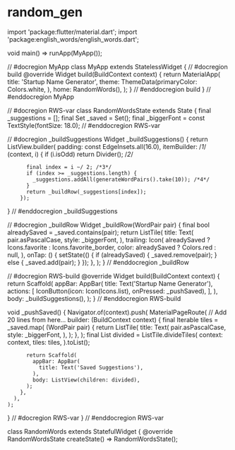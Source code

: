 # random_gen
import 'package:flutter/material.dart';
import 'package:english_words/english_words.dart';

void main() => runApp(MyApp());

// #docregion MyApp
class MyApp extends StatelessWidget {
  // #docregion build
  @override
  Widget build(BuildContext context) {
    return MaterialApp(
      title: 'Startup Name Generator',
      theme: ThemeData(primaryColor: Colors.white,
      ),
      home: RandomWords(),
    );
  }
// #enddocregion build
}
// #enddocregion MyApp

// #docregion RWS-var
class RandomWordsState extends State<RandomWords> {
  final _suggestions = <WordPair>[];
  final Set<WordPair> _saved = Set<WordPair>();
  final _biggerFont = const TextStyle(fontSize: 18.0);
  // #enddocregion RWS-var

  // #docregion _buildSuggestions
  Widget _buildSuggestions() {
    return ListView.builder(
        padding: const EdgeInsets.all(16.0),
        itemBuilder: /*1*/ (context, i) {
          if (i.isOdd) return Divider(); /*2*/

          final index = i ~/ 2; /*3*/
          if (index >= _suggestions.length) {
            _suggestions.addAll(generateWordPairs().take(10)); /*4*/
          }
          return _buildRow(_suggestions[index]);
        });
  }
  // #enddocregion _buildSuggestions

  // #docregion _buildRow
  Widget _buildRow(WordPair pair) {
    final bool alreadySaved = _saved.contains(pair);
    return ListTile(
      title: Text(
        pair.asPascalCase,
        style: _biggerFont,
      ),
      trailing: Icon(
        alreadySaved ? Icons.favorite : Icons.favorite_border,
        color: alreadySaved ? Colors.red : null,
      ),
      onTap: () {
        setState(() {
          if (alreadySaved) {
            _saved.remove(pair);
          } else {
            _saved.add(pair);
          }
        });
      },
    );
  }
  // #enddocregion _buildRow

  // #docregion RWS-build
  @override
  Widget build(BuildContext context) {
    return Scaffold(
      appBar: AppBar(
        title: Text('Startup Name Generator'),
        actions: <Widget>[
          IconButton(icon: Icon(Icons.list), onPressed: _pushSaved),
        ],
      ),
      body: _buildSuggestions(),
    );
  }
  // #enddocregion RWS-build

  void _pushSaved() {
    Navigator.of(context).push(
      MaterialPageRoute<void>(
        // Add 20 lines from here...
        builder: (BuildContext context) {
          final Iterable<ListTile> tiles = _saved.map(
                (WordPair pair) {
              return ListTile(
                title: Text(
                  pair.asPascalCase,
                  style: _biggerFont,
                ),
              );
            },
          );
          final List<Widget> divided = ListTile.divideTiles(
            context: context,
            tiles: tiles,
          ).toList();

          return Scaffold(
            appBar: AppBar(
              title: Text('Saved Suggestions'),
            ),
            body: ListView(children: divided),
          );
        },
      ),
    );
  }
// #docregion RWS-var
}
// #enddocregion RWS-var

class RandomWords extends StatefulWidget {
  @override
  RandomWordsState createState() => RandomWordsState();
